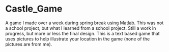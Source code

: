 # Castle_Game
A game I made over a week during spring break using Matlab. This was not a school project, but what I learned from a school project. Still a work in progress, but more or less the final design. This is a text based game that uses pictures to help illustrate your location in the game (none of the pictures are from me).
